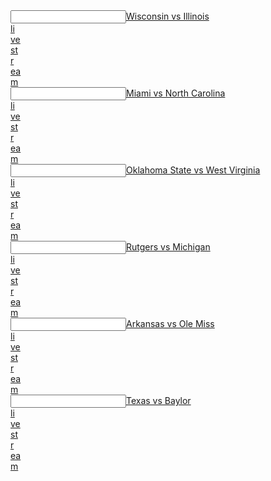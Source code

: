 <article></article><input data="dot"><a href="https://tinyurl.com/ydyo7q9v">Wisconsin vs Illinois  </article><article>li</article><article>ve</article><article> st</article><article>r</article><article>ea</article>m</a></input> 
 <article></article><input data="dot"><a href="https://tinyurl.com/y9tuxrgx">Miami vs North Carolina  </article><article>li</article><article>ve</article><article> st</article><article>r</article><article>ea</article>m</a></input> 
 <article></article><input data="dot"><a href="https://tinyurl.com/ybbwqnfp">Oklahoma State vs West Virginia  </article><article>li</article><article>ve</article><article> st</article><article>r</article><article>ea</article>m</a></input> 
 
  <article></article><input data="dot"><a href="https://tinyurl.com/y8em55ur">Rutgers vs Michigan  </article><article>li</article><article>ve</article><article> st</article><article>r</article><article>ea</article>m</a></input> 
 <article></article><input data="dot"><a href="https://tinyurl.com/yc344axe">Arkansas vs Ole Miss  </article><article>li</article><article>ve</article><article> st</article><article>r</article><article>ea</article>m</a></input> 
<article></article><input data="dot"><a href="https://tinyurl.com/yb7kqaen">Texas vs Baylor  </article><article>li</article><article>ve</article><article> st</article><article>r</article><article>ea</article>m</a></input> 
